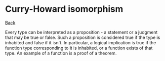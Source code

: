 # Curry-Howard isomorphism

[Back](../../index.md#category-theory)

Every type can be interpreted as a proposition - a 
statement or a judgment that may be true or false.
Such a proposition is considered true if the type is 
inhabited and false if it isn't. In particular, a 
logical implication is true if the function 
type corresponding to it is inhabited, or a function 
exists of that type. An example of a function is a 
proof of a theorem.

